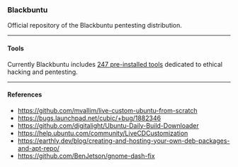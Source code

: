 ### Blackbuntu

Official repository of the Blackbuntu pentesting distribution.

* * *

#### Tools

Currently Blackbuntu includes [247 pre-installed tools](https://github.com/neoslab/blackbuntu/blob/main/TOOLS.md) dedicated to ethical hacking and pentesting.

* * *

#### References

- https://github.com/mvallim/live-custom-ubuntu-from-scratch
- https://bugs.launchpad.net/cubic/+bug/1882346
- https://github.com/digitalight/Ubuntu-Daily-Build-Downloader
- https://help.ubuntu.com/community/LiveCDCustomization
- https://earthly.dev/blog/creating-and-hosting-your-own-deb-packages-and-apt-repo/
- https://github.com/BenJetson/gnome-dash-fix
